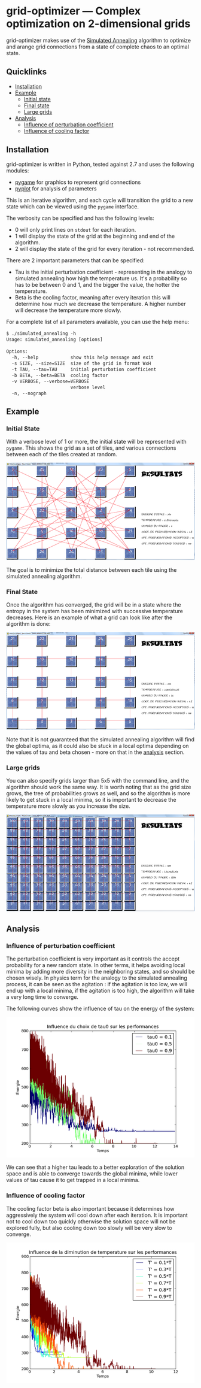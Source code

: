 # grid-optimizer &mdash; Complex optimization on 2-dimensional grids

grid-optimizer makes use of the [Simulated Annealing](http://en.wikipedia.org/wiki/Simulated_annealing) algorithm to optimize and arange grid connections from a state of complete chaos to an optimal state.

## Quicklinks
  - [Installation](#installation)
  - [Example](#example)
    - [Initial state](#initial-state)
    - [Final state](#final-state)
    - [Large grids](#large-grids)
  - [Analysis](#analysis)
    - [Influence of perturbation coefficient](#influence-of-perturbation-coefficient)
    - [Influence of cooling factor](#influence-of-cooling-factor)

## Installation

grid-optimizer is written in Python, tested against 2.7 and uses the following modules:

  - [pygame](http://www.pygame.org/) for graphics to represent grid connections
  - [pyplot](http://matplotlib.org/api/pyplot_api.html) for analysis of parameters

This is an iterative algorithm, and each cycle will transition the grid to a new state which can be viewed using the `pygame` interface.

The verbosity can be specified and has the following levels:

  - 0 will only print lines on `stdout` for each iteration.
  - 1 will display the state of the grid at the beginning and end of the algorithm.
  - 2 will display the state of the grid for every iteration - not recommended.

There are 2 important parameters that can be specified:

  - Tau is the initial perturbation coefficient - representing in the analogy to simulated annealing how high the temperature us. It's a probability so has to be between 0 and 1, and the bigger the value, the hotter the temperature.
  - Beta is the cooling factor, meaning after every iteration this will determine how much we decrease the temperature. A higher number will decrease the temperature more slowly.

For a complete list of all parameters available, you can use the help menu:

    $ ./simulated_annealing -h
    Usage: simulated_annealing [options]

	Options:
	  -h, --help            show this help message and exit
	  -s SIZE, --size=SIZE  size of the grid in format WxH
	  -t TAU, --tau=TAU     initial perturbation coefficient
	  -b BETA, --beta=BETA  cooling factor
	  -v VERBOSE, --verbose=VERBOSE
	                        verbose level
	  -n, --nograph         


## Example

### Initial State

With a verbose level of 1 or more, the initial state will be represented with `pygame`.
This shows the grid as a set of tiles, and various connections between each of the tiles created at random.

![chaotic grid](/data/chaos.png "Grid in initial state")

The goal is to minimize the total distance between each tile using the simulated annealing algorithm.

### Final State

Once the algorithm has converged, the grid will be in a state where the entropy in the system has been minimized with successive temperature decreases.
Here is an example of what a grid can look like after the algorithm is done:

![optimized grid](/data/order.png "Grid in final state")

Note that it is not guaranteed that the simulated annealing algorithm will find the global optima, as it could also be stuck in a local optima depending on the values of tau and beta chosen - more on that in the [analysis](#analysis) section.

### Large grids

You can also specify grids larger than 5x5 with the command line, and the algorithm should work the same way.
It is worth noting that as the grid size grows, the tree of probabilities grows as well, and so the algorithm is more likely to get stuck in a local minima, so it is important to decrease the temperature more slowly as you increase the size.

![big grid](/data/big-grid.png "Large grid in final state")

## Analysis

### Influence of perturbation coefficient

The perturbation coefficient is very important as it controls the accept probability for a new random state. In other terms, it helps avoiding local minima by adding more diversity in the neighboring states, and so should be chosen wisely.
In physics term for the analogy to the simulated annealing process, it can be seen as the agitation : if the agitation is too low, we will end up with a local minima, if the agitation is too high, the algorithm will take a very long time to converge.

The following curves show the influence of tau on the energy of the system:

![tau energy](/data/tau-energy.png "Influence of Tau on the energy")

We can see that a higher tau leads to a better exploration of the solution space and is able to converge towards the global minima, while lower values of tau cause it to get trapped in a local minima.

### Influence of cooling factor

The cooling factor beta is also important because it determines how aggressively the system will cool down after each iteration. It is important not to cool down too quickly otherwise the solution space will not be explored fully, but also cooling down too slowly will be very slow to converge.

![beta energy](/data/beta-energy.png "Influence of Beta on the energy")